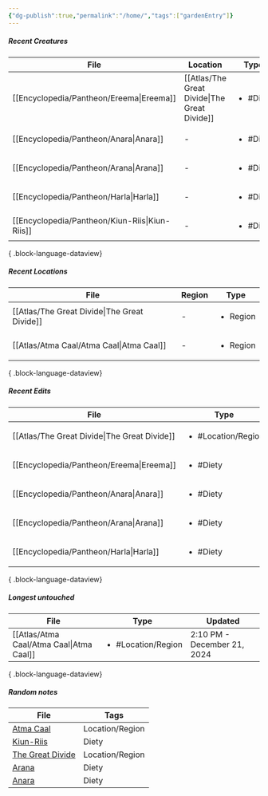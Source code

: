 ```yaml
---
{"dg-publish":true,"permalink":"/home/","tags":["gardenEntry"]}
---
```


##### Recent Creatures
| File                                              | Location                                        | Type                     |
| ------------------------------------------------- | ----------------------------------------------- | ------------------------ |
| [[Encyclopedia/Pantheon/Ereema\|Ereema]]       | [[Atlas/The Great Divide\|The Great Divide]] | <ul><li>#Diety</li></ul> |
| [[Encyclopedia/Pantheon/Anara\|Anara]]         | \-                                              | <ul><li>#Diety</li></ul> |
| [[Encyclopedia/Pantheon/Arana\|Arana]]         | \-                                              | <ul><li>#Diety</li></ul> |
| [[Encyclopedia/Pantheon/Harla\|Harla]]         | \-                                              | <ul><li>#Diety</li></ul> |
| [[Encyclopedia/Pantheon/Kiun-Riis\|Kiun-Riis]] | \-                                              | <ul><li>#Diety</li></ul> |

{ .block-language-dataview}
##### Recent Locations
| File                                            | Region | Type                     |
| ----------------------------------------------- | ------ | ------------------------ |
| [[Atlas/The Great Divide\|The Great Divide]] | \-     | <ul><li>Region</li></ul> |
| [[Atlas/Atma Caal/Atma Caal\|Atma Caal]]     | \-     | <ul><li>Region</li></ul> |

{ .block-language-dataview}
##### Recent Edits
| File                                            | Type                               |
| ----------------------------------------------- | ---------------------------------- |
| [[Atlas/The Great Divide\|The Great Divide]] | <ul><li>#Location/Region</li></ul> |
| [[Encyclopedia/Pantheon/Ereema\|Ereema]]     | <ul><li>#Diety</li></ul>           |
| [[Encyclopedia/Pantheon/Anara\|Anara]]       | <ul><li>#Diety</li></ul>           |
| [[Encyclopedia/Pantheon/Arana\|Arana]]       | <ul><li>#Diety</li></ul>           |
| [[Encyclopedia/Pantheon/Harla\|Harla]]       | <ul><li>#Diety</li></ul>           |

{ .block-language-dataview}
##### Longest untouched
| File                                        | Type                               | Updated                     |
| ------------------------------------------- | ---------------------------------- | --------------------------- |
| [[Atlas/Atma Caal/Atma Caal\|Atma Caal]] | <ul><li>#Location/Region</li></ul> | 2:10 PM - December 21, 2024 |

{ .block-language-dataview}
##### Random notes
<div><table class="dataview table-view-table"><thead class="table-view-thead"><tr class="table-view-tr-header"><th class="table-view-th"><span>File</span></th><th class="table-view-th"><span>Tags</span></th></tr></thead><tbody class="table-view-tbody"><tr><td><span><a data-tooltip-position="top" aria-label="Atlas/Atma Caal/Atma Caal.md" data-href="Atlas/Atma Caal/Atma Caal.md" href="Atlas/Atma Caal/Atma Caal.md" class="internal-link data-link-icon data-link-icon-after data-link-text" target="_blank" rel="noopener nofollow" data-link-tags="#Location/Region" data-link-path="Atlas/Atma Caal/Atma Caal.md" style="--data-link-tags: #Location/Region; --data-link-path: Atlas/Atma Caal/Atma Caal.md;">Atma Caal</a></span></td><td><span>Location/Region</span></td></tr><tr><td><span><a data-tooltip-position="top" aria-label="Encyclopedia/Pantheon/Kiun-Riis.md" data-href="Encyclopedia/Pantheon/Kiun-Riis.md" href="Encyclopedia/Pantheon/Kiun-Riis.md" class="internal-link data-link-icon data-link-icon-after data-link-text" target="_blank" rel="noopener nofollow" data-link-tags="#Diety" data-link-path="Encyclopedia/Pantheon/Kiun-Riis.md" style="--data-link-tags: #Diety; --data-link-path: Encyclopedia/Pantheon/Kiun-Riis.md;">Kiun-Riis</a></span></td><td><span>Diety</span></td></tr><tr><td><span><a data-tooltip-position="top" aria-label="Atlas/The Great Divide.md" data-href="Atlas/The Great Divide.md" href="Atlas/The Great Divide.md" class="internal-link data-link-icon data-link-icon-after data-link-text" target="_blank" rel="noopener nofollow" data-link-tags="#Location/Region" data-link-path="Atlas/The Great Divide.md" style="--data-link-tags: #Location/Region; --data-link-path: Atlas/The Great Divide.md;">The Great Divide</a></span></td><td><span>Location/Region</span></td></tr><tr><td><span><a data-tooltip-position="top" aria-label="Encyclopedia/Pantheon/Arana.md" data-href="Encyclopedia/Pantheon/Arana.md" href="Encyclopedia/Pantheon/Arana.md" class="internal-link data-link-icon data-link-icon-after data-link-text" target="_blank" rel="noopener nofollow" data-link-tags="#Diety" data-link-path="Encyclopedia/Pantheon/Arana.md" style="--data-link-tags: #Diety; --data-link-path: Encyclopedia/Pantheon/Arana.md;">Arana</a></span></td><td><span>Diety</span></td></tr><tr><td><span><a data-tooltip-position="top" aria-label="Encyclopedia/Pantheon/Anara.md" data-href="Encyclopedia/Pantheon/Anara.md" href="Encyclopedia/Pantheon/Anara.md" class="internal-link data-link-icon data-link-icon-after data-link-text" target="_blank" rel="noopener nofollow" data-link-tags="#Diety" data-link-path="Encyclopedia/Pantheon/Anara.md" style="--data-link-tags: #Diety; --data-link-path: Encyclopedia/Pantheon/Anara.md;">Anara</a></span></td><td><span>Diety</span></td></tr></tbody></table></div>
